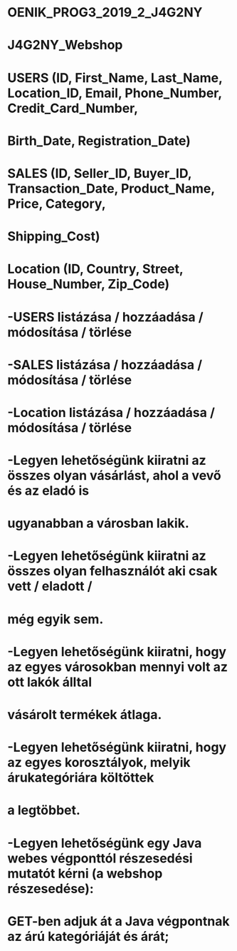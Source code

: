 # OENIK_PROG3_2019_2_J4G2NY
# J4G2NY_Webshop
#
# USERS (ID, First_Name, Last_Name, Location_ID, Email, Phone_Number, Credit_Card_Number,
#	Birth_Date, Registration_Date)
# SALES (ID, Seller_ID, Buyer_ID, Transaction_Date, Product_Name, Price, Category,
#	Shipping_Cost)
# Location (ID, Country, Street, House_Number, Zip_Code)
#
#
# -USERS listázása / hozzáadása / módosítása / törlése
# -SALES listázása / hozzáadása / módosítása / törlése
# -Location listázása / hozzáadása / módosítása / törlése
# -Legyen lehetőségünk kiiratni az összes olyan vásárlást, ahol a vevő és az eladó is 
#  ugyanabban a városban lakik.
# -Legyen lehetőségünk kiiratni az összes olyan felhasználót aki csak vett / eladott /
#  még egyik sem.
# -Legyen lehetőségünk kiiratni, hogy az egyes városokban mennyi volt az ott lakók álltal
#  vásárolt termékek átlaga.
# -Legyen lehetőségünk kiiratni, hogy az egyes korosztályok, melyik árukategóriára költöttek 
#  a legtöbbet.
# -Legyen lehetőségünk egy Java webes végponttól részesedési mutatót kérni (a webshop részesedése):
#  GET-ben adjuk át a Java végpontnak az árú kategóriáját és árát;  